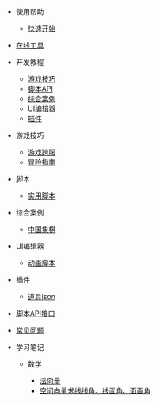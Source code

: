 * 使用帮助

  * [快速开始](/docs/help/quickstart.md)



* [在线工具](/tools/README.md)



* 开发教程

  * [游戏技巧](/docs/development/contents.md#游戏技巧)
  * [脚本API](/docs/development/contents.md#脚本API)
  * [综合案例](/docs/development/contents.md#综合案例)
  * [UI编辑器](/docs/development/contents.md#UI编辑器)
  * [插件](/docs/development/contents.md#插件)

* 游戏技巧

  * [游戏跨服](/docs/development/skills/游戏跨服.md)  
  * [冒险指南](/docs/development/skills/冒险指南.md)


* 脚本

  * [实用脚本](/docs/development/script/UsefulScript.md)


* 综合案例

  * [中国象棋](/docs/development/case/ChineseChess.md)


* UI编辑器

  * [动画脚本](/docs/development/UI/动画脚本.md) 


* 插件

  * [道具json](/docs/development/plugin/itemJson.md)


* [脚本API接口](https://developers.mini1.cn/wiki/API.html)

* [常见问题](/docs/questions.md)


* 学习笔记

  * 数学

    * [法向量](/docs/notes/math/20220703.md)
    * [空间向量求线线角、线面角、面面角](/docs/notes/math/20220704.md)